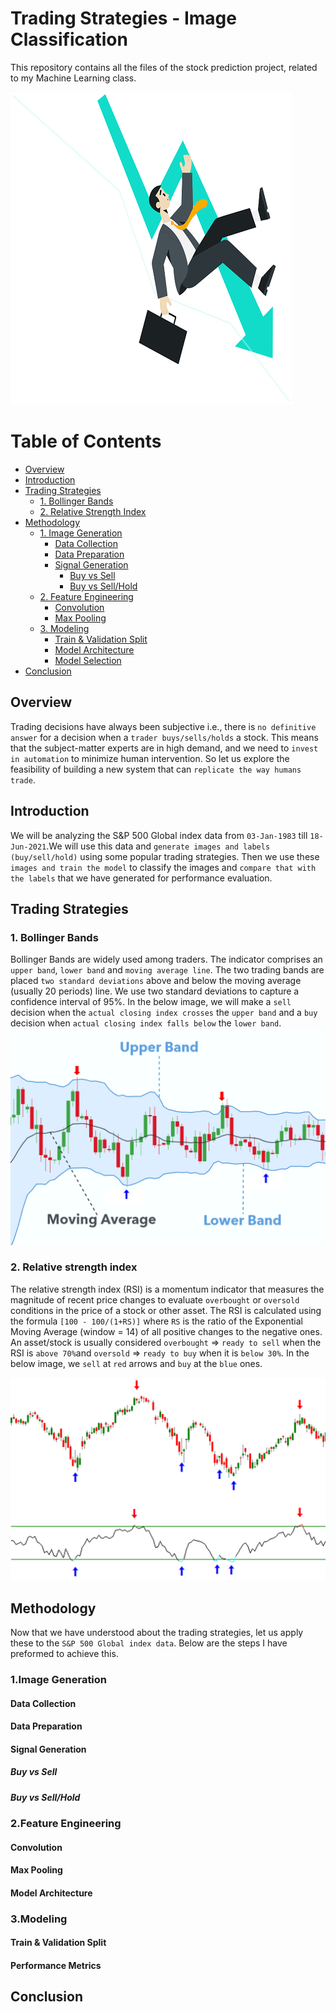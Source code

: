 # Trading Strategies - Image Classification

This repository contains all the files of the stock prediction project, related to my Machine Learning class.

![Trading](stockpred/images/trading.png)

# Table of Contents
- [Overview](#overview)
- [Introduction](#introduction)
- [Trading Strategies](#trading-strategies)
  - [1. Bollinger Bands](#1-bollinger-bands)
  - [2. Relative Strength Index](#2-relative-strength-index)
- [Methodology](#methodology)
  - [1. Image Generation](#1image-generation)
    - [Data Collection](#data-collection)
    - [Data Preparation](#data-preparation)
    - [Signal Generation](#signal-generation)
      - [Buy vs Sell](#buy-vs-sell)
      - [Buy vs Sell/Hold](#buy-vs-sellhold)
  - [2. Feature Engineering](#2feature-engineering)
    - [Convolution](#convolution)
    - [Max Pooling](#max-pooling)
  - [3. Modeling](#3modeling)
    - [Train & Validation Split](#train--validation-split)
    - [Model Architecture](#model-architecture)    
    - [Model Selection](#performance-metrics)
- [Conclusion](#conclusion)
  
## Overview
Trading decisions have always been subjective i.e., there is `no definitive answer` for a decision when a `trader buys/sells/holds` a stock. This means that the subject-matter experts are in high demand, and we need to `invest in automation` to minimize human intervention. So let us explore the feasibility of building a new system that can `replicate the way humans trade`.

## Introduction
We will be analyzing the S&P 500 Global index data from `03-Jan-1983` till `18-Jun-2021`.We will use this data and `generate images and labels (buy/sell/hold)` using some popular trading strategies. Then we use these `images and train the model` to classify the images and `compare that with the labels` that we have generated for performance evaluation.

## Trading Strategies
### 1. Bollinger Bands
Bollinger Bands are widely used among traders. The indicator comprises an `upper band`, `lower band` and `moving average line`. The two trading bands are placed `two standard deviations` above and below the moving average (usually 20 periods) line. We use two standard deviations to capture a confidence interval of 95%. In the below image, we will make a `sell` decision when the `actual closing index crosses` the `upper band` and a `buy` decision when `actual closing index falls below` the `lower band`.
![bb](stockpred/images/bb.png)

### 2. Relative strength index
The relative strength index (RSI) is a momentum indicator that measures the magnitude of recent price changes to evaluate `overbought` or `oversold` conditions in the price of a stock or other asset. The RSI is calculated using the formula `[100 - 100/(1+RS)]` where `RS` is the ratio of the Exponential Moving Average (window = 14) of all positive changes to the negative ones. An asset/stock is usually considered `overbought` => `ready to sell` when the RSI is `above 70%`and `oversold` => `ready to buy` when it is `below 30%`. In the below image, we `sell` at `red` arrows and `buy` at the `blue` ones.

![rsi](stockpred/images/rsi.png)

## Methodology
Now that we have understood about the trading strategies, let us apply these to the `S&P 500 Global index data`. Below are the steps I have preformed to achieve this.

### 1.Image Generation

#### Data Collection

#### Data Preparation

#### Signal Generation

##### Buy vs Sell

##### Buy vs Sell/Hold

### 2.Feature Engineering

#### Convolution

#### Max Pooling

#### Model Architecture

### 3.Modeling

#### Train & Validation Split

#### Performance Metrics 

## Conclusion



